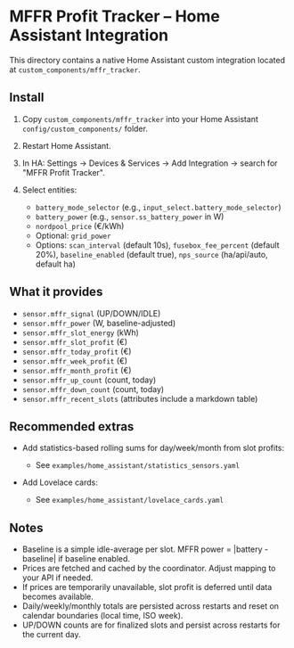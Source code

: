 MFFR Profit Tracker – Home Assistant Integration
================================================

This directory contains a native Home Assistant custom integration located at `custom_components/mffr_tracker`.

Install
-------

1) Copy `custom_components/mffr_tracker` into your Home Assistant `config/custom_components/` folder.

2) Restart Home Assistant.

3) In HA: Settings → Devices & Services → Add Integration → search for "MFFR Profit Tracker".

4) Select entities:
   - `battery_mode_selector` (e.g., `input_select.battery_mode_selector`)
   - `battery_power` (e.g., `sensor.ss_battery_power` in W)
   - `nordpool_price` (€/kWh)
   - Optional: `grid_power`
   - Options: `scan_interval` (default 10s), `fusebox_fee_percent` (default 20%), `baseline_enabled` (default true), `nps_source` (ha/api/auto, default ha)

What it provides
----------------

- `sensor.mffr_signal` (UP/DOWN/IDLE)
- `sensor.mffr_power` (W, baseline-adjusted)
- `sensor.mffr_slot_energy` (kWh)
- `sensor.mffr_slot_profit` (€)
- `sensor.mffr_today_profit` (€)
- `sensor.mffr_week_profit` (€)
- `sensor.mffr_month_profit` (€)
- `sensor.mffr_up_count` (count, today)
- `sensor.mffr_down_count` (count, today)
- `sensor.mffr_recent_slots` (attributes include a markdown table)

Recommended extras
------------------

- Add statistics-based rolling sums for day/week/month from slot profits:
  - See `examples/home_assistant/statistics_sensors.yaml`

- Add Lovelace cards:
  - See `examples/home_assistant/lovelace_cards.yaml`

Notes
-----

- Baseline is a simple idle-average per slot. MFFR power = |battery - baseline| if baseline enabled.
- Prices are fetched and cached by the coordinator. Adjust mapping to your API if needed.
- If prices are temporarily unavailable, slot profit is deferred until data becomes available.
- Daily/weekly/monthly totals are persisted across restarts and reset on calendar boundaries (local time, ISO week).
- UP/DOWN counts are for finalized slots and persist across restarts for the current day.
